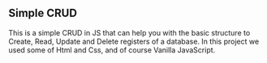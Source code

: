 ## Simple CRUD

This is a simple CRUD in JS that can help you with the basic structure to Create, Read, Update and Delete registers of a database. 
In this project we used some of Html and Css, and of course Vanilla JavaScript.